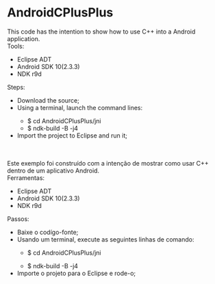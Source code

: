 # AndroidCPlusPlus
This code has the intention to show how to use C++ into a Android application.
<br>
Tools:
<br>
<ul>
  <li>
    Eclipse ADT
  </li>
  <li>
    Android SDK 10(2.3.3)
  </li>
  <li>
    NDK r9d
  </li>
</ul>
Steps:<br>
<ul>
  <li>
    Download the source;
  </li>
  <li>
    Using a terminal, launch the command lines:
  </li>
  <ul>
    <li>
      $  cd AndroidCPlusPlus/jni
    </li>
    <li>
      $  ndk-build -B -j4
    </li>
  </ul>
  <li>
    Import the project to Eclipse and run it;
  </li>
</ul>
<br>
<br>
Este exemplo foi construído com a intenção de mostrar como usar C++ dentro de um aplicativo Android.  
<br>
Ferramentas:
<br>
<ul>
  <li>
    Eclipse ADT
  </li>
  <li>
    Android SDK 10(2.3.3)
  </li>
  <li>
    NDK r9d
  </li>
</ul>
Passos:
<br>
<ul>
  <li>
    Baixe o codígo-fonte;
    </li>
  <li>
    Usando um terminal, execute as seguintes linhas de comando:
  </li>
  <ul>
    <li>
      $  cd AndroidCPlusPlus/jni
    </li>
  </ul>
  <ul>
    <li>
      $  ndk-build -B -j4
    </li>
  </ul>
  <li>
    Importe o projeto para o Eclipse e rode-o;
  </li>
</ul>
